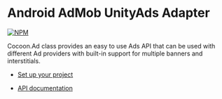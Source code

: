 Android AdMob UnityAds Adapter
===============================

[![NPM](https://nodei.co/npm/cocoon-plugin-ads-android-admob-unityads.png)](https://nodei.co/npm/cocoon-plugin-ads-android-admob-unityads/)

Cocoon.Ad class provides an easy to use Ads API that can be used with different Ad providers with built-in support for multiple banners and interstitials.

* [Set up your project](https://github.com/ludei/atomic-plugins-ads#javascript-api)

* [API documentation](http://ludei.github.io/cocoon-common/dist/doc/js/Cocoon.Ad.html) 
